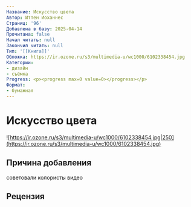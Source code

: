 ```yaml
---
Название: Искусство цвета
Автор: Иттен Иоханнес
Страниц: '96'
Добавлена в базу: 2025-04-14
Прочитана: false
Начал читать: null
Закончил читать: null
Тип: '[[Книга]]'
Обложка: https://ir.ozone.ru/s3/multimedia-u/wc1000/6102338454.jpg
Категории:
- дизайн
- съёмка
Progress: <p><progress max=0 value=0></progress></p>
Формат:
- бумажная
---
```

# Искусство цвета

![https://ir.ozone.ru/s3/multimedia-u/wc1000/6102338454.jpg|250](https://ir.ozone.ru/s3/multimedia-u/wc1000/6102338454.jpg)

## Причина добавления

советовали колористы видео
## Рецензия